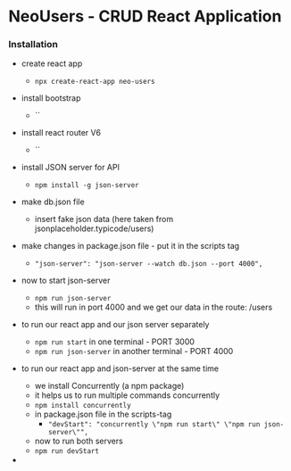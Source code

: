 # NeoUsers - CRUD React Application

### Installation
- create react app
    - `npx create-react-app neo-users`
- install bootstrap
    - ``
- install react router V6
    - ``
- install JSON server for API
    - `npm install -g json-server`
- make db.json file
    - insert fake json data (here taken from jsonplaceholder.typicode/users)
- make changes in package.json file - put it in the scripts tag
    - `"json-server": "json-server --watch db.json --port 4000",`
- now to start json-server
    -  `npm run json-server`
    - this will run in port 4000 and we get our data in the route: /users

- to run our react app and our json server separately   
    - `npm run start` in one terminal - PORT 3000
    - `npm run json-server` in another terminal - PORT 4000

- to run our react app and json-server at the same time
    - we install Concurrently (a npm package) 
    - it helps us to run multiple commands concurrently
    - `npm install concurrently`
    - in package.json file in the scripts-tag
        - `"devStart": "concurrently \"npm run start\" \"npm run json-server\"",`
    - now to run both servers
    - `npm run devStart`

- 

